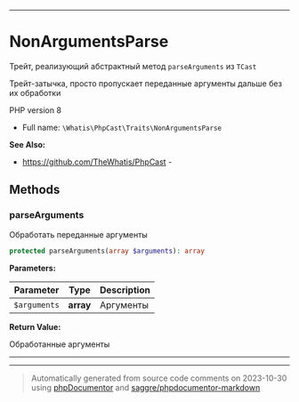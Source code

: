 ***

# NonArgumentsParse

Трейт, реализующий абстрактный
метод `parseArguments`
из `TCast`

Трейт-затычка, просто пропускает
переданные аргументы дальше
без их обработки

PHP version 8

* Full name: `\Whatis\PhpCast\Traits\NonArgumentsParse`

**See Also:**

* https://github.com/TheWhatis/PhpCast - 




## Methods


### parseArguments

Обработать переданные аргументы

```php
protected parseArguments(array $arguments): array
```








**Parameters:**

| Parameter | Type | Description |
|-----------|------|-------------|
| `$arguments` | **array** | Аргументы |


**Return Value:**

Обработанные аргументы



***

***
> Automatically generated from source code comments on 2023-10-30 using [phpDocumentor](http://www.phpdoc.org/) and [saggre/phpdocumentor-markdown](https://github.com/Saggre/phpDocumentor-markdown)

